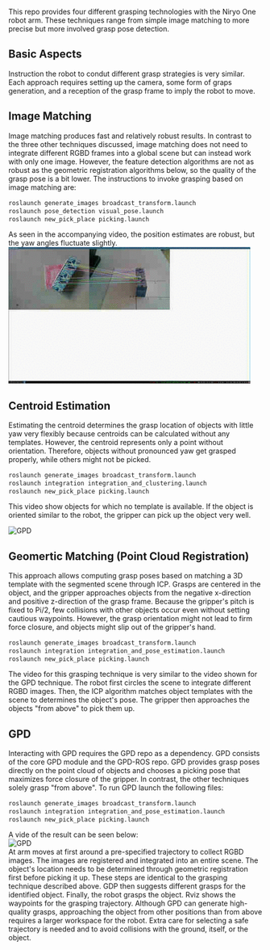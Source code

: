 This repo provides four different grasping technologies with the Niryo One robot arm. These techniques range from simple image matching to more precise but more involved grasp pose detection.



Basic Aspects
-------------
Instruction the robot to condut different grasp strategies is very similar.
Each approach requires setting up the camera, some form of graps generation,
and a reception of the grasp frame to imply the robot to move.


Image Matching
--------------
Image matching produces fast and relatively robust results. In contrast to the three other techniques discussed, image matching does not need to integrate different RGBD frames into a global scene but can instead work with only one image. However, the feature detection algorithms are not as robust as the geometric registration algorithms below, so the quality of the grasp pose is a bit lower. The instructions to invoke grasping based on image matching are:

```shell
roslaunch generate_images broadcast_transform.launch
roslaunch pose_detection visual_pose.launch
roslaunch new_pick_place picking.launch
```
As seen in the accompanying video, the position estimates are robust, but the yaw angles fluctuate slightly.   
![GPD](assets/visual.gif)

Centroid Estimation
----------
Estimating the centroid determines the grasp location of objects with little yaw very flexibly because centroids can be calculated without any templates. However, the centroid represents only a point without orientation. Therefore, objects without pronounced yaw get grasped properly, while others might not be picked.
```shell
roslaunch generate_images broadcast_transform.launch
roslaunch integration integration_and_clustering.launch
roslaunch new_pick_place picking.launch
```
This video show objects for which no template is available. If the object is oriented similar to the robot, the gripper can pick up the object very well.   

![GPD](assets/clustering.gif)



Geomertic Matching (Point Cloud Registration)
---------------------------------------------
This approach allows computing grasp poses based on matching a 3D template with the segmented scene through ICP. Grasps are centered in the object, and the gripper approaches objects from the negative x-direction and positive z-direction of the grasp frame. Because the gripper's pitch is fixed to Pi/2, few collisions with other objects occur even without setting cautious waypoints. However, the grasp orientation might not lead to firm force closure, and objects might slip out of the gripper's hand.

```shell
roslaunch generate_images broadcast_transform.launch
roslaunch integration integration_and_pose_estimation.launch
roslaunch new_pick_place picking.launch
```
The video for this grasping technique is very similar to the video shown for the GPD technique. The robot first circles the scene to integrate different RGBD images. Then, the ICP algorithm matches object templates with the scene to determines the object's pose. The gripper then approaches the objects "from above" to pick them up.


GPD
---
Interacting with GPD requires the GPD repo as a dependency. GPD consists of the core GPD module and the GPD-ROS repo. GPD provides grasp poses directly on the point cloud of objects and chooses a picking pose that maximizes force closure of the gripper. In contrast, the other techniques solely grasp "from above". To run GPD launch the following files:

```shell
roslaunch generate_images broadcast_transform.launch
roslaunch integration integration_and_pose_estimation.launch
roslaunch new_pick_place picking.launch
```
A vide of the result can be seen below:  
![GPD](assets/gpd.gif)   
At arm moves at first around a pre-specified trajectory to collect RGBD
images. The images are registered and integrated into an entire scene. The object's location needs to be determined through geometric registration first before picking it up. These steps are identical to the grasping technique described above. GDP then suggests different grasps for the identified object. Finally, the robot grasps the object. Rviz shows the waypoints for the grasping trajectory. Although GPD can generate high-quality grasps, approaching the object from other positions than from above requires a larger workspace for the robot. Extra care for selecting a safe trajectory is needed and to avoid collisions with the ground, itself, or the object.












